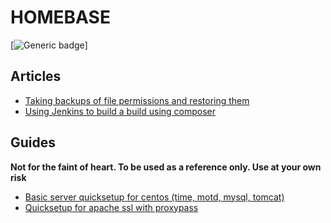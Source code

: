 # HOMEBASE
[![Generic badge](https://img.shields.io/badge/answer-42-turquoise.svg)]

## Articles
- [Taking backups of file permissions and restoring them](./articles/file-perm "File Permissions article")
- [Using Jenkins to build a build using composer](./articles/jenkins-composer-v-docker "Jenkins Composer article")

## Guides
**Not for the faint of heart. To be used as a reference only. Use at your own risk**
- [Basic server quicksetup for centos (time, motd, mysql, tomcat)](./guides/basic-server-setup "Basic ServeBasic Server")
- [Quicksetup for apache ssl with proxypass](./guides/basic-ssl-proxy-apache "Basic Apache SSL proxy")
